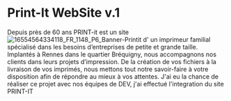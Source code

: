 # Print-It WebSite v.1

Depuis près de 60 ans PRINT-it est un site ![16554564334118_FR_1148_P6_Banner-Printit](https://github.com/sprisca/Print-it-JS-P5/assets/64833383/f4589ae5-6788-469b-aed6-dfd943564bb8)
d' un imprimeur familial spécialisé dans les besoins d’entreprises de petite et grande taille. Implantés à Rennes dans le quartier Bréquigny, nous accompagnons nos clients dans leurs projets d’impression.
De la création de vos fichiers à la livraison de vos imprimés, nous mettons tout notre savoir-faire à votre disposition afin de répondre au mieux à vos attentes.
J'ai eu la chance de réaliser ce projet avec nos équipes de DEV, j'ai effectué l'integration du site PRINT-IT
